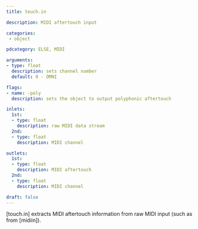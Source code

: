 ```yaml
---
title: touch.in

description: MIDI aftertouch input

categories:
 - object

pdcategory: ELSE, MIDI

arguments:
- type: float
  description: sets channel number
  default: 0 - OMNI

flags:
- name: -poly
  description: sets the object to output polyphonic aftertouch

inlets:
  1st:
  - type: float
    description: raw MIDI data stream
  2nd:
  - type: float
    description: MIDI channel

outlets:
  1st:
  - type: float
    description: MIDI aftertouch
  2nd:
  - type: float
    description: MIDI channel

draft: false
---
```


[touch.in] extracts MIDI aftertouch information from raw MIDI input (such as from [midiin]).
